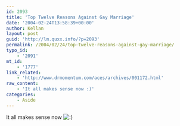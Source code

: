```yaml
---
id: 2093
title: 'Top Twelve Reasons Against Gay Marriage'
date: '2004-02-24T13:58:39+00:00'
author: Kellan
layout: post
guid: 'http://lm.quxx.info/?p=2093'
permalink: /2004/02/24/top-twelve-reasons-against-gay-marriage/
typo_id:
    - '2091'
mt_id:
    - '1777'
link_related:
    - 'http://www.drmomentum.com/aces/archives/001172.html'
raw_content:
    - 'It all makes sense now :)'
categories:
    - Aside
---
```


It all makes sense now ![:)](http://lm.local/wp-includes/images/smilies/simple-smile.png)